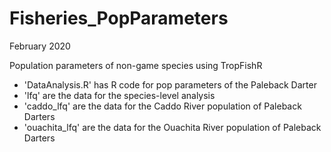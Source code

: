 # Fisheries_PopParameters
February 2020

Population parameters of non-game species using TropFishR

* 'DataAnalysis.R' has R code for pop parameters of the Paleback Darter
* 'lfq' are the data for the species-level analysis
* 'caddo_lfq' are the data for the Caddo River population of Paleback Darters
* 'ouachita_lfq' are the data for the Ouachita River population of Paleback Darters
